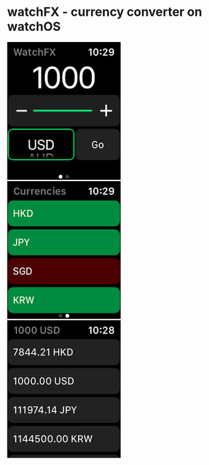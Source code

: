 # watchFX - currency converter on watchOS

![](https://github.com/HongbeomPark/watchFX/blob/Version_1.0/images/interfaceController.png)&nbsp;![](https://github.com/HongbeomPark/watchFX/blob/Version_1.0/images/currencyController.png)&nbsp;![](https://github.com/HongbeomPark/watchFX/blob/Version_1.0/images/resultsController.png)
